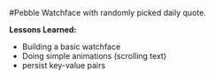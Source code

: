 #Pebble Watchface with randomly picked daily quote.

**Lessons Learned:**

* Building a basic watchface
* Doing simple animations (scrolling text)
* persist key-value pairs
